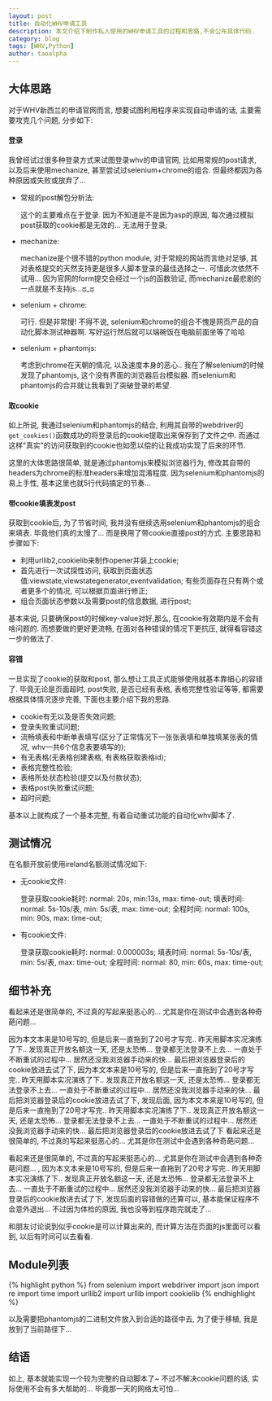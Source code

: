 ```yaml
---
layout: post
title: 自动化WHV申请工具
description: 本文介绍下制作私人使用的WHV申请工具的过程和思路,不会公布具体代码.
category: blog
tags: [WHV,Python]
author: taoalpha
---
```


## 大体思路

对于WHV新西兰的申请官网而言, 想要试图利用程序来实现自动申请的话, 主要需要攻克几个问题, 分步如下:

#### 登录

我曾经试过很多种登录方式来试图登录whv的申请官网, 比如用常规的post请求, 以及后来使用mechanize, 甚至尝试过selenium+chrome的组合. 但最终都因为各种原因或失败或放弃了... 

- 常规的post解包分析法:

    这个的主要难点在于登录. 因为不知道是不是因为asp的原因, 每次通过模拟post获取的cookie都是无效的... 无法用于登录;

- mechanize:

    mechanize是个很不错的python module, 对于常规的网站而言绝对足够, 其对表格提交的天然支持更是很多人脚本登录的最佳选择之一. 可惜此次依然不试用... 因为官网的form提交会经过一个js的函数验证, 而mechanize最悲剧的一点就是不支持js...ಥ_ಥ

- selenium + chrome:

    可行. 但是非常慢! 不得不说, selenium和chrome的组合不愧是网页产品的自动化脚本测试神器啊. 写好运行然后就可以端碗饭在电脑前面坐等了哈哈

- selenium + phantomjs:

    考虑到chrome在天朝的情况, 以及速度本身的恶心.. 我在了解selenium的时候发现了phantomjs, 这个没有界面的浏览器后台模拟器. 而selenium和phantomjs的合并就让我看到了突破登录的希望.

#### 取cookie

如上所说, 我通过selenium和phantomjs的结合, 利用其自带的webdriver的`get_cookies()`函数成功的将登录后的cookie提取出来保存到了文件之中.  而通过这样"真实"的访问获取到的cookie也如愿以偿的让我成功实现了后来的环节.

这里的大体思路很简单, 就是通过phantomjs来模拟浏览器行为, 修改其自带的headers为chrome的标准headers来增加混淆程度. 因为selenium和phantomjs的易上手性, 基本这里也就5行代码搞定的节奏...

#### 带cookie填表发post

获取到cookie后, 为了节省时间, 我并没有继续选用selenium和phantomjs的组合来填表. 毕竟他们真的太慢了... 而是换用了带cookie直接post的方式. 主要思路和步骤如下:

- 利用urllib2,cookielib来制作opener并装上cookie;
- 首先进行一次试探性访问, 获取到页面状态值:viewstate,viewstategenerator,eventvalidation; 有些页面存在只有两个或者更多个的情况, 可以根据页面进行修正;
- 组合页面状态参数以及需要post的信息数据, 进行post;

基本来说, 只要确保post的时候key-value对好,那么, 在cookie有效期内是不会有啥问题的. 而想要做的更好更流畅, 在面对各种错误的情况下更抗压, 就得看容错这一步的做法了.

#### 容错

一旦实现了cookie的获取和post, 那么想让工具正式能够使用就基本靠细心的容错了. 毕竟无论是页面超时, post失败, 是否已经有表格, 表格完整性验证等等, 都需要根据具体情况逐步完善, 下面也主要介绍下我的思路.

- cookie有无以及是否失效问题;
- 登录失败重试问题;
- 流畅填表和中断单表填写(区分了正常情况下一张张表填和单独填某张表的情况, whv一共6个信息表要填写的);
- 有无表格(无表格创建表格, 有表格获取表格id);
- 表格完整性检验;
- 表格所处状态检验(提交以及付款状态);
- 表格post失败重试问题;
- 超时问题;

基本以上就构成了一个基本完整, 有着自动重试功能的自动化whv脚本了. 

## 测试情况

在名额开放前使用ireland名额测试情况如下:

- 无cookie文件:
    
    登录获取cookie耗时: normal: 20s, min:13s, max: time-out;
    填表时间: normal: 5s-10s/表, min: 5s/表, max: time-out;
    全程时间: normal: 100s, min: 90s, max: time-out;

- 有cookie文件:

    登录获取cookie耗时: normal: 0.000003s;
    填表时间: normal: 5s-10s/表, min: 5s/表, max: time-out;
    全程时间: normal: 80, min: 60s, max: time-out;

## 细节补充

看起来还是很简单的, 不过真的写起来挺恶心的... 尤其是你在测试中会遇到各种奇葩问题... 

因为本文本来是10号写的, 但是后来一直拖到了20号才写完.. 昨天用脚本实况演练了下.. 发现真正开放名额这一天, 还是太恐怖... 登录都无法登录不上去... 一直处于不断重试的过程中... 居然还没我浏览器手动来的快... 最后把浏览器登录后的cookie放进去试了下, 
因为本文本来是10号写的, 但是后来一直拖到了20号才写完.. 昨天用脚本实况演练了下.. 发现真正开放名额这一天, 还是太恐怖... 登录都无法登录不上去... 一直处于不断重试的过程中... 居然还没我浏览器手动来的快... 最后把浏览器登录后的cookie放进去试了下, 发现后面, 
因为本文本来是10号写的, 但是后来一直拖到了20号才写完.. 昨天用脚本实况演练了下.. 发现真正开放名额这一天, 还是太恐怖... 登录都无法登录不上去... 一直处于不断重试的过程中... 居然还没我浏览器手动来的快... 最后把浏览器登录后的cookie放进去试了下
看起来还是很简单的, 不过真的写起来挺恶心的... 尤其是你在测试中会遇到各种奇葩问题... 


看起来还是很简单的, 不过真的写起来挺恶心的... 尤其是你在测试中会遇到各种奇葩问题... 
, 
因为本文本来是10号写的, 但是后来一直拖到了20号才写完.. 昨天用脚本实况演练了下.. 发现真正开放名额这一天, 还是太恐怖... 登录都无法登录不上去... 一直处于不断重试的过程中... 居然还没我浏览器手动来的快... 最后把浏览器登录后的cookie放进去试了下, 发现后面的容错做的还算可以, 基本能保证程序不会意外退出... 不过因为体检的原因, 我也没等到程序跑完就走了...

和朋友讨论说到似乎cookie是可以计算出来的, 而计算方法在页面的js里面可以看到, 以后有时间可以去看看.

## Module列表

{% highlight python %}
from selenium import webdriver
import json
import re
import time
import urllib2
import urllib
import cookielib
{% endhighlight %}

以及需要把phantomjs的二进制文件放入到合适的路径中去, 为了便于移植, 我是放到了当前路径下...


## 结语

如上, 基本就能实现一个较为完整的自动脚本了~ 不过不解决cookie问题的话, 实际使用不会有多大帮助的... 毕竟那一天的网络太可怕...

[TaoAlpha]:    http://zzgary.info "TaoAlpha"
